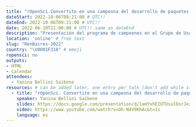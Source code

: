 ```yaml
---
title: "rOpenSci.Convertite en una campeona del desarrollo de paquetes de R"
dateStart: 2022-10-06T08:21:00 # UTC!!
dateEnd: 2022-10-06T09:21:00 # UTC!!
date: 2022-06-10T21:00:00 # UTC!! same as dateEnd
description: "Presentación del programa de campeones en el Grupo de Usuarios de Buenos Aires (Argentina)"
location: 'online' # free text
slug: "RenBaires-2022"
country: "\U0001F310" # emoji
ropensci: no
outputs: 
- HTML
- Calendar 
attendees:
  - Yanina Bellini Saibene
resources: # can be added later, one entry per talk (don't add while still empty, add once there are resources)
  - title: "rOpenSci. Convertite en una campeona del desarrollo de paquetes de R"
    speaker: Yanina Bellini Saibene
    slides: https://docs.google.com/presentation/d/1amYxhEIUTUsulOsrJezqjwW4On6ftw-S9Ozbxv-NFaI/edit#slide=id.g13389be7b22_0_0
    video: https://www.youtube.com/watch?v=Oh-N4V9KhAc&t=1s
    language: es
---
```


